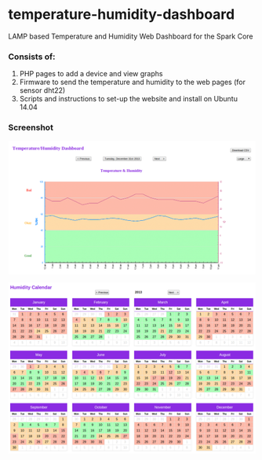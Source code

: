 temperature-humidity-dashboard
==============================

LAMP based Temperature and Humidity Web Dashboard for the Spark Core

### Consists of:
1. PHP pages to add a device and view graphs
2. Firmware to send the temperature and humidity to the web pages (for sensor dht22)
3. Scripts and instructions to set-up the website and install on Ubuntu 14.04

### Screenshot
![Graph Page](screenshot.png)

![Calendar Page](calendar.png)
